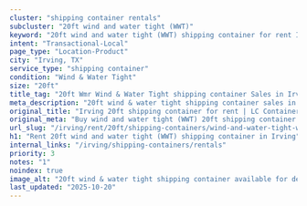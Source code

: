 ```yaml
---
cluster: "shipping container rentals"
subcluster: "20ft wind and water tight (WWT)"
keyword: "20ft wind and water tight (WWT) shipping container for rent Irving, TX"
intent: "Transactional-Local"
page_type: "Location-Product"
city: "Irving, TX"
service_type: "shipping container"
condition: "Wind & Water Tight"
size: "20ft"
title_tag: "20ft Wmr Wind & Water Tight shipping container Sales in Irving | LC Container"
meta_description: "20ft wind & water tight shipping container sales in Irving. Fast delivery, competitive pricing. Serving shipping containers area. Quote ID: CYM. Call (214) 524-4168 for your free quote today."
original_title: "Irving 20ft shipping container for rent | LC Container"
original_meta: "Buy wind and water tight (WWT) 20ft shipping container rent with local delivery in Irving, TX. LC Container — local Since 2003. Request a fast quote today."
url_slug: "/irving/rent/20ft/shipping-containers/wind-and-water-tight-wwt"
h1: "Rent 20ft wind and water tight (WWT) shipping container in Irving"
internal_links: "/irving/shipping-containers/rentals"
priority: 3
notes: "1"
noindex: true
image_alt: "20ft wind & water tight shipping container available for delivery in Irving"
last_updated: "2025-10-20"
---
```


<!-- TODO: Add unique city/inventory copy, images, and internal links here. -->
